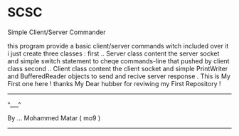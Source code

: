 SCSC
====

Simple Client/Server Commander


  this program provide a basic client/server commands witch included over it 
i just create three classes :
first .. Server class content the server socket and simple switch statement to cheqe commands-line that pushed by client class 
second .. Client class content the client socket and simple PrintWriter and BufferedReader objects to send and recive server response .
This is My First one here !
thanks  My Dear hubber for reviwing my First Repository !
****************************************************************************************************************************

^___^

By ... Mohammed Matar ( mo9 )

****************************************************************************************************************************
